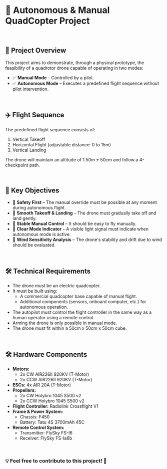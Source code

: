 <!DOCTYPE html>
<html>
<body>
    <h1>🚁 Autonomous & Manual QuadCopter Project</h1>
    <BR>
    <h2>📌 Project Overview</h2>
    <p>This project aims to demonstrate, through a physical prototype, the feasibility of a quadrotor drone capable of operating in two modes:</p>
    <ul>
        <li>✅ <strong>Manual Mode</strong> – Controlled by a pilot.</li>
        <li>✅ <strong>Autonomous Mode</strong> – Executes a predefined flight sequence without pilot intervention.</li>
    </ul>
    <BR>
    <h2>✈️ Flight Sequence</h2>
    <p>The predefined flight sequence consists of:</p>
    <ol>
        <li>Vertical Takeoff</li>
        <li>Horizontal Flight (adjustable distance: 0 to 15m)</li>
        <li>Vertical Landing</li>
    </ol>
    <p>The drone will maintain an altitude of 1.50m ± 50cm and follow a 4-checkpoint path.</p>
    <BR>
    <h2>🎯 Key Objectives</h2>
    <ul>
        <li>🔹 <strong>Safety First</strong> – The manual override must be possible at any moment during autonomous flight.</li>
        <li>🔹 <strong>Smooth Takeoff & Landing</strong> – The drone must gradually take off and land gently.</li>
        <li>🔹 <strong>Stable Manual Control</strong> – It should be easy to fly manually.</li>
        <li>🔹 <strong>Clear Mode Indicator</strong> – A visible light signal must indicate when autonomous mode is active.</li>
        <li>🔹 <strong>Wind Sensitivity Analysis</strong> – The drone's stability and drift due to wind should be evaluated.</li>
    </ul>
    <BR>
    <h2>🛠️ Technical Requirements</h2>
    <ul>
        <li>The drone must be an electric quadcopter.</li>
        <li>It must be built using:
            <ul>
                <li>A commercial quadcopter base capable of manual flight.</li>
                <li>Additional components (sensors, onboard computer, etc.) for autonomous operation.</li>
            </ul>
        </li>
        <li>The autopilot must control the flight controller in the same way as a human operator using a remote control.</li>
        <li>Arming the drone is only possible in manual mode.</li>
        <li>The drone must fit within a 50cm x 50cm x 50cm cube.</li>
    </ul>
    <BR>
    <h2>🛠️ Hardware Components</h2>
    <ul>
        <li><strong>Motors:</strong>
            <ul>
                <li>2x CW AIR226II 920KV (T-Motor)</li>
                <li>2x CCW AIR226II 920KV (T-Motor)</li>
            </ul>
        </li>
        <li><strong>ESCs:</strong> 4x AIR 20A (T-Motor)</li>
        <li><strong>Propellers:</strong>
            <ul>
                <li>2x CW Holybro 1045 S500 v2</li>
                <li>2x CCW Holybro 1045 S500 v2</li>
            </ul>
        </li>
        <li><strong>Flight Controller:</strong> Radiolink Crossflight V1</li>
        <li><strong>Frame & Power System:</strong>
            <ul>
                <li>Chassis: F450</li>
                <li>Battery: Tatu 4S 3700mAh 45C</li>
            </ul>
        </li>
        <li><strong>Remote Control System:</strong>
            <ul>
                <li>Transmitter: FlySky FS-I6</li>
                <li>Receiver: FlySky FS-Ia6b</li>
            </ul>
        </li>
    </ul> 
    <BR>
    <h3>💡 Feel free to contribute to this project! 🚀</h3>
</body>
</html>
